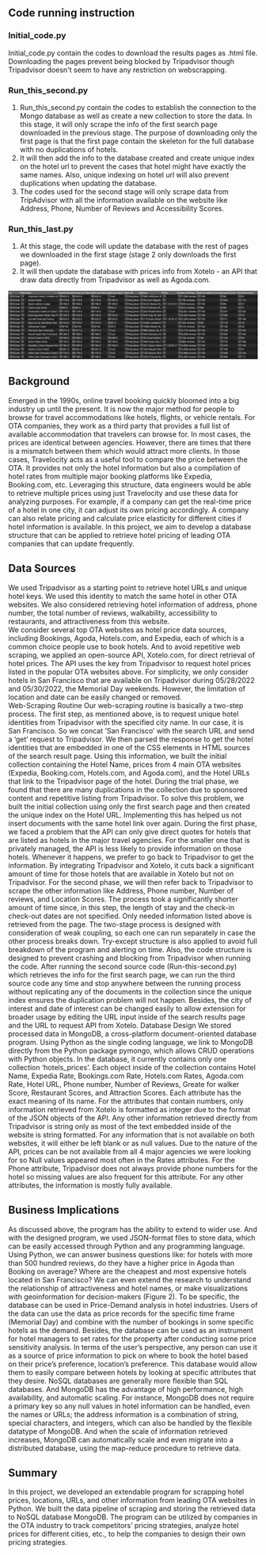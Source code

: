 ## Code running instruction 

### Initial_code.py
Initial_code.py contain the codes to download the results pages as .html file. Downloading the pages prevent being blocked by Tripadvisor though Tripadvisor doesn't seem to have any restriction on webscrapping. 

### Run_this_second.py
1. Run_this_second.py contain the codes to establish the connection to the Mongo database as well as create a new collection to store the data. In this stage, it will only scrape the info of the first search page downloaded in the previous stage. The purpose of downloading only the first page is that the first page contain the skeleton for the full database with no duplications of hotels. 
2. It will then add the info to the database created and create unique index on the hotel url to prevent the cases that hotel might have exactly the same names. Also, unique indexing on hotel url will also prevent duplications when updating the database.  
4. The codes used for the second stage will only scrape data from TripAdvisor with all the information available on the website like Address, Phone, Number of Reviews and Accessibility Scores. 

### Run_this_last.py 
1. At this stage, the code will update the database with the rest of pages we downloaded in the first stage (stage 2 only downloads the first page).
2. It will then update the database with prices info from Xotelo - an API that draw data directly from Tripadvisor as well as Agoda.com. 


![alt text](https://github.com/tramnle/Webscrapping-TripAdvisor-MongoDB-/blob/main/MongoDB%20Tripadvisor%20Database.png?raw=true)



## Background

Emerged in the 1990s, online travel booking quickly bloomed into a big industry up until the present. It is now the major method for people to browse for travel accommodations like hotels, flights, or vehicle rentals. For OTA companies, they work as a third party that provides a full list of available accommodation that travelers can browse for. In most cases, the prices are identical between agencies. However, there are times that there is a mismatch between them which would attract more clients. In those cases, Travelocity acts as a useful tool to compare the price between the OTA. It provides not only the hotel information but also a compilation of hotel rates from multiple major booking platforms like Expedia, Booking.com, etc. Leveraging this structure, data engineers would be able to retrieve multiple prices using just Travelocity and use these data for analyzing purposes. For example, if a company can get the real-time price of a hotel in one city, it can adjust its own pricing accordingly. A company can also relate pricing and calculate price elasticity for different cities if hotel information is available.
In this project, we aim to develop a database structure that can be applied to retrieve hotel pricing of leading OTA companies that can update frequently. 


## Data Sources

We used Tripadvisor as a starting point to retrieve hotel URLs and unique hotel keys. We used this identity to match the same hotel in other OTA websites. We also considered retrieving hotel information of address, phone number, the total number of reviews, walkability, accessibility to restaurants, and attractiveness from this website.	
We consider several top OTA websites as hotel price data sources, including Bookings, Agoda, Hotels.com, and Expedia, each of which is a common choice people use to book hotels. 
And to avoid repetitive web scraping, we applied an open-source API, Xotelo.com, for direct retrieval of hotel prices. The API uses the key from Tripadvisor to request hotel prices listed in the popular OTA websites above. 
For simplicity, we only consider hotels in San Francisco that are available on Tripadvisor during 05/28/2022 and 05/30/2022, the Memorial Day weekends. However, the limitation of location and date can be easily changed or removed.	
Web-Scraping Routine
Our web-scraping routine is basically a two-step process.
The first step, as mentioned above, is to request unique hotel identities from Tripadvisor with the specified city name. In our case, it is San Francisco. So we concat ‘San Francisco’ with the search URL and send a ‘get’ request to Tripadvisor. We then parsed the response to get the hotel identities that are embedded in one of the CSS elements in HTML sources of the search result page. Using this information, we built the initial collection containing the Hotel Name, prices from 4 main OTA websites (Expedia, Booking.com, Hotels.com, and Agoda.com), and the Hotel URLs that link to the Tripadvisor page of the hotel. During the trial phase, we found that there are many duplications in the collection due to sponsored content and repetitive listing from Tripadvisor. To solve this problem, we built the initial collection using only the first search page and then created the unique index on the Hotel URL. Implementing this has helped us not insert documents with the same hotel link over again.
During the first phase, we faced a problem that the API can only give direct quotes for hotels that are listed as hotels in the major travel agencies. For the smaller one that is privately managed, the API is less likely to provide information on those hotels. Whenever it happens, we prefer to go back to Tripadvisor to get the information. By integrating Tripadvisor and Xotelo, it cuts back a significant amount of time for those hotels that are available in Xotelo but not on Tripadvisor. 
For the second phase, we will then refer back to Tripadvisor to scrape the other information like Address, Phone number, Number of reviews, and Location Scores. The process took a significantly shorter amount of time since, in this step, the length of stay and the check-in check-out dates are not specified. Only needed information listed above is retrieved from the page. 
The two-stage process is designed with consideration of weak coupling, so each one can run separately in case the other process breaks down. Try-except structure is also applied to avoid full breakdown of the program and alerting on time. Also, the code structure is designed to prevent crashing and blocking from Tripadvisor when running the code. After running the second source code (Run-this-second.py) which retrieves the info for the first search page, we can run the third source code any time and stop anywhere between the running process without replicating any of the documents in the collection since the unique index ensures the duplication problem will not happen. Besides, the city of interest and date of interest can be changed easily to allow extension for broader usage by editing the URL input inside of the search results page and the URL to request API from Xotelo. 
Database Design
We stored processed data in MongoDB, a cross-platform document-oriented database program. Using Python as the single coding language, we link to MongoDB directly from the Python package pymongo, which allows CRUD operations with Python objects. 
In the database, it currently contains only one collection ‘hotels_prices’. Each object inside of the collection contains Hotel Name, Expedia Rate, Bookings.com Rate, Hotels.com Rates, Agoda.com Rate, Hotel URL, Phone number, Number of Reviews, Greate for walker Score, Restaurant Scores, and Attraction Scores. Each attribute has the exact meaning of its name. 
For the attributes that contain numbers, only information retrieved from Xotelo is formatted as integer due to the format of the JSON objects of the API. Any other information retrieved directly from Tripadvisor is string only as most of the text embedded inside of the website is string formatted. 
For any information that is not available on both websites, it will either be left blank or as null values. Due to the nature of the API, prices can be not available from all 4 major agencies we were looking for so Null values appeared most often in the Rates attributes. For the Phone attribute, Tripadvisor does not always provide phone numbers for the hotel so missing values are also frequent for this attribute. For any other attributes, the information is mostly fully available. 

## Business Implications

As discussed above, the program has the ability to extend to wider use. And with the designed program, we used JSON-format files to store data, which can be easily accessed through Python and any programming language. Using Python, we can answer business questions like: for hotels with more than 500 hundred reviews, do they have a higher price in Agoda than Booking on average? Where are the cheapest and most expensive hotels located in San Francisco?  We can even extend the research to understand the relationship of attractiveness and hotel names, or make visualizations with geoinformation for decision-makers (Figure 2).
To be specific, the database can be used in Price-Demand analysis in hotel industries. Users of the data can use the data as price records for the specific time frame (Memorial Day) and combine with the number of bookings in some specific hotels as the demand. Besides, the database can be used as an instrument for hotel managers to set rates for the property after conducting some price sensitivity analysis. 
In terms of the user’s perspective, any person can use it as a source of price information to pick on where to book the hotel based on their price’s preference, location’s preference. This database would allow them to easily compare between hotels by looking at specific attributes that they desire. 
           NoSQL databases are generally more flexible than SQL databases. And MongoDB has the advantage of high performance, high availability, and automatic scaling. For instance, MongoDB does not require a primary key so any null values in hotel information can be handled, even the names or URLs; the address information is a combination of string, special characters, and integers, which can also be handled by the flexible datatype of MongoDB. And when the scale of information retrieved increases, MongoDB can automatically scale and even migrate into a distributed database, using the map-reduce procedure to retrieve data.
           
## Summary 
In this project, we developed an extendable program for scrapping hotel prices, locations, URLs, and other information from leading OTA websites in Python. We built the data pipeline of scraping and storing the retrieved data to NoSQL database MongoDB. 
The program can be utilized by companies in the OTA industry to track competitors’ pricing strategies, analyze hotel prices for different cities, etc., to help the companies to design their own pricing strategies.




